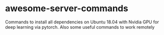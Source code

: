 # awesome-server-commands

Commands to install all dependencies on Ubuntu 18.04 with Nvidia GPU for deep learning via pytorch. 
Also some useful commands to work remotely
